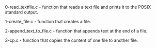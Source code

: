 0-read_textfile.c - function that reads a text file and prints it to the POSIX standard output.

1-create_file.c - function that creates a file.

2-append_text_to_file.c - function that appends text at the end of a file.

3-cp.c - function that copies the content of one file to another file.
